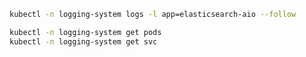 ```bash
kubectl -n logging-system logs -l app=elasticsearch-aio --follow
```

```bash
kubectl -n logging-system get pods
kubectl -n logging-system get svc
```
